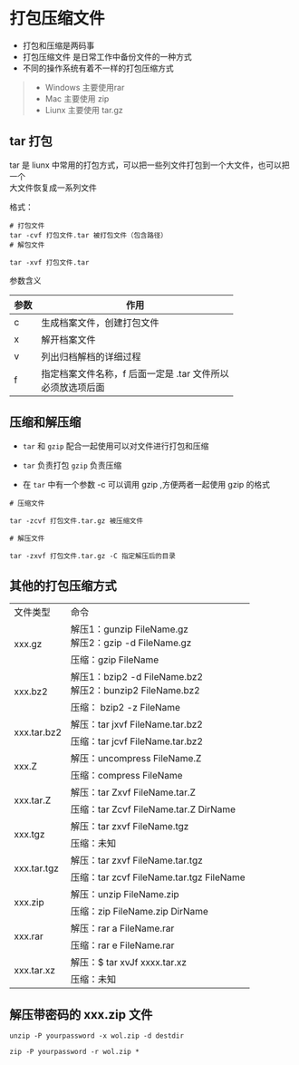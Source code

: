 # 打包压缩文件

- 打包和压缩是两码事
- 打包压缩文件 是日常工作中备份文件的一种方式
- 不同的操作系统有着不一样的打包压缩方式


> - Windows 主要使用rar
> - Mac 主要使用 zip
> - Liunx 主要使用 tar.gz

## tar 打包

tar 是 liunx 中常用的打包方式，可以把一些列文件打包到一个大文件，也可以把一个<br>大文件恢复成一系列文件



格式：

```
# 打包文件
tar -cvf 打包文件.tar 被打包文件（包含路径）
# 解包文件

tar -xvf 打包文件.tar
```

参数含义

| 参数| 作用|
|---|---|
c|生成档案文件，创建打包文件
x|解开档案文件
v|列出归档解档的详细过程
|f|指定档案文件名称，f 后面一定是 .tar 文件所以<br>必须放选项后面|

## 压缩和解压缩

- `tar` 和 `gzip` 配合一起使用可以对文件进行打包和压缩

- `tar` 负责打包 `gzip` 负责压缩
- 在 `tar` 中有一个参数 -c 可以调用 gzip ,方便两者一起使用
gzip 的格式

```
# 压缩文件

tar -zcvf 打包文件.tar.gz 被压缩文件

# 解压文件

tar -zxvf 打包文件.tar.gz -C 指定解压后的目录
```

## 其他的打包压缩方式

<table>
    <tr>
        <td>文件类型</td>
        <td>命令</td>
    </tr>
    <tr>
        <td rowspan="2">xxx.gz</td>
        <td>解压1：gunzip FileName.gz<br>解压2：gzip -d FileName.gz</td>
    </tr>
    <tr>
        <td>压缩：gzip FileName</td>
    </tr>
    <tr>
        <td rowspan="2">xxx.bz2</td>
        <td>解压1：bzip2 -d FileName.bz2<br>解压2：bunzip2 FileName.bz2</td>
    </tr>
    <tr>
        <td>压缩： bzip2 -z FileName</td>
    </tr>
    </tr>
    <tr>
        <td rowspan="2">xxx.tar.bz2</td>
        <td>解压：tar jxvf FileName.tar.bz2</td>
    </tr>
    <tr>
        <td>压缩：tar jcvf FileName.tar.bz2</td>
    </tr>
    </tr>
    <tr>
        <td rowspan="2">xxx.Z</td>
        <td>解压：uncompress FileName.Z</td>
    </tr>
    <tr>
        <td>压缩：compress FileName</td>
    </tr>
    </tr>
    <tr>
        <td rowspan="2">xxx.tar.Z</td>
        <td>解压：tar Zxvf FileName.tar.Z</td>
    </tr>
    <tr>
        <td>压缩：tar Zcvf FileName.tar.Z DirName</td>
    </tr>
    </tr>
    <tr>
        <td rowspan="2">xxx.tgz</td>
        <td>解压：tar zxvf FileName.tgz </td>
    </tr>
    <tr>
        <td>压缩：未知</td>
    </tr>
    </tr>
    <tr>
        <td rowspan="2">xxx.tar.tgz</td>
        <td>解压：tar zxvf FileName.tar.tgz</td>
    </tr>
    <tr>
        <td>压缩：tar zcvf FileName.tar.tgz FileName </td>
    </tr>
    </tr>
    <tr>
        <td rowspan="2">xxx.zip</td>
        <td>解压：unzip FileName.zip</td>
    </tr>
    <tr>
        <td>压缩：zip FileName.zip DirName</td>
    </tr>
    </tr>
    <tr>
        <td rowspan="2">xxx.rar</td>
        <td>解压：rar a FileName.rar </td>
    </tr>
    <tr>
        <td>压缩：rar e FileName.rar</td>
    </tr>  
    <tr>
        <td rowspan="2">xxx.tar.xz</td>
        <td>解压：$ tar xvJf xxxx.tar.xz</td>
    </tr>
    <tr>
        <td>压缩：未知</td>
    </tr> 
</table>

## 解压带密码的 xxx.zip 文件

```shell
unzip -P yourpassword -x wol.zip -d destdir

zip -P yourpassword -r wol.zip *
```